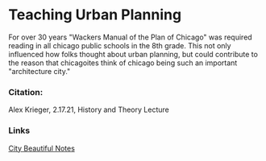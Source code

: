 # Teaching Urban Planning

For over 30 years "Wackers Manual of the Plan of Chicago" was required reading in all chicago public schools in the 8th grade. This not only influenced how folks thought about urban planning, but could contribute to the reason that chicagoites think of chicago being such an important "architecture city." 

### Citation: 
Alex Krieger, 2.17.21, History and Theory Lecture

### Links
[City Beautiful Notes](https://github.com/SageGrey/exp-exp-exp/blob/main/zzzzz_cards/237_cityBeautifuEra.md)
